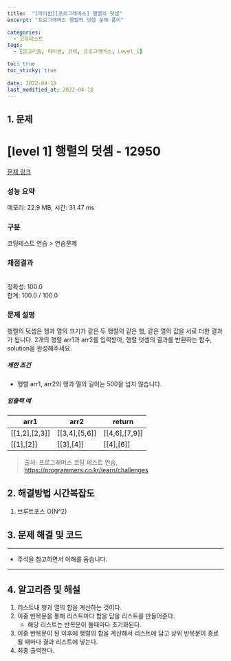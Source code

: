 ```yaml
---
title:  "[파이썬][프로그래머스] 행렬의 덧셈"
excerpt: "프로그래머스 행렬의 덧셈 문제 풀이"

categories:
  - 코딩테스트
tags:
  - [알고리즘, 파이썬, 코테, 프로그래머스, Level_1]

toc: true
toc_sticky: true
 
date: 2022-04-18
last_modified_at: 2022-04-18
---
```



## 1. 문제

# [level 1] 행렬의 덧셈 - 12950 

[문제 링크](https://programmers.co.kr/learn/courses/30/lessons/12950) 

### 성능 요약

메모리: 22.9 MB, 시간: 31.47 ms

### 구분

코딩테스트 연습 > 연습문제

### 채점결과

<br/>정확성: 100.0<br/>합계: 100.0 / 100.0

### 문제 설명

<p>행렬의 덧셈은 행과 열의 크기가 같은 두 행렬의 같은 행, 같은 열의 값을 서로 더한 결과가 됩니다. 2개의 행렬 arr1과 arr2를 입력받아, 행렬 덧셈의 결과를 반환하는 함수, solution을 완성해주세요.</p>

<h5>제한 조건</h5>

<ul>
<li>행렬 arr1, arr2의 행과 열의 길이는 500을 넘지 않습니다.</li>
</ul>

<h5>입출력 예</h5>
<table class="table">
        <thead><tr>
<th>arr1</th>
<th>arr2</th>
<th>return</th>
</tr>
</thead>
        <tbody><tr>
<td>[[1,2],[2,3]]</td>
<td>[[3,4],[5,6]]</td>
<td>[[4,6],[7,9]]</td>
</tr>
<tr>
<td>[[1],[2]]</td>
<td>[[3],[4]]</td>
<td>[[4],[6]]</td>
</tr>
</tbody>
      </table>

> 출처: 프로그래머스 코딩 테스트 연습, https://programmers.co.kr/learn/challenges

## 2. 해결방법 시간복잡도
1. 브루트포스 O(N^2)


## 3. 문제 해결 및 코드
--- 

<script src="https://gist.github.com/cmblir/9664ffc206bce35464890c85bc838cfb.js"></script>

- 주석을 참고하면서 이해를 돕습니다.
---

## 4. 알고리즘 및 해설

1. 리스트내 행과 열의 합을 계산하는 것이다.
2. 이중 반복문을 통해 리스트마다 합을 담을 리스트를 만들어준다.
    - 해당 리스트는 반복문이 돌때마다 초기화된다.
3. 이중 반복문이 된 이후에 행렬의 합을 계산해서 리스트에 담고 상위 반복문이 종료될 때마다 결과 리스트에 넣는다.
4. 최종 출력한다.